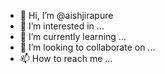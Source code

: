 - 👋 Hi, I’m @aishjirapure
- 👀 I’m interested in ...
- 🌱 I’m currently learning ...
- 💞️ I’m looking to collaborate on ...
- 📫 How to reach me ...

<!---
aishjirapure/aishjirapure is a ✨ special ✨ repository because its `README.md` (this file) appears on your GitHub profile.
You can click the Preview link to take a look at your changes.
--->

